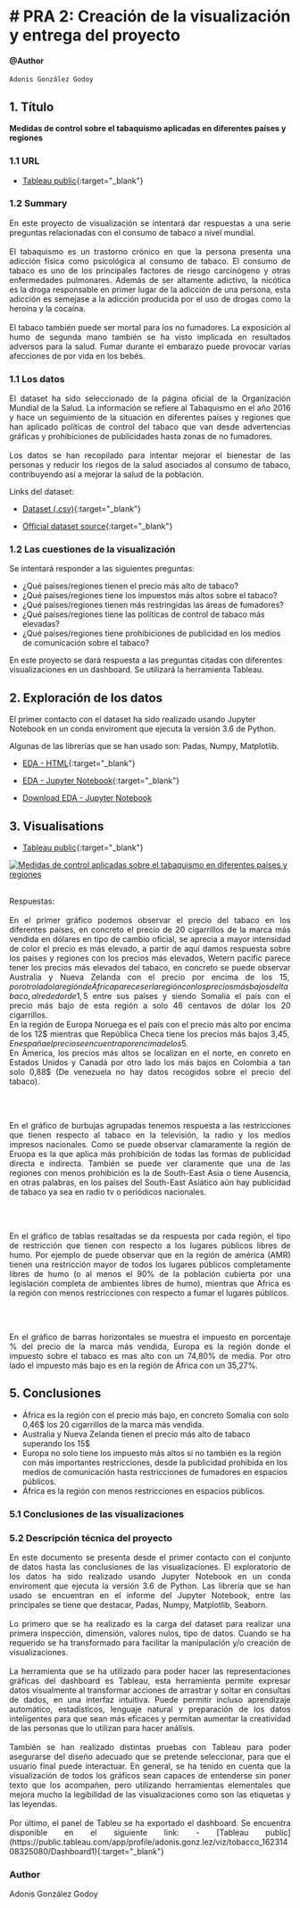 # # PRA 2: Creación de la visualización y entrega del proyecto

#### @Author
    Adonis González Godoy
    
## 1. Título

__Medidas de control sobre el tabaquismo aplicadas en diferentes países y regiones__

### 1.1 URL

- [Tableau public](https://public.tableau.com/app/profile/adonis.gonz.lez/viz/tobacco_16231408325080/Dashboard1){:target="_blank"}

### 1.2 Summary

<div style="text-align: justify">
En este proyecto de visualización se intentará dar respuestas a una serie preguntas relacionadas con el consumo de 
tabaco a nivel mundial.
<br><br>
El tabaquismo es un trastorno crónico en que la persona presenta una adicción física como psicológica al consumo de 
tabaco. El consumo de tabaco es uno de los principales factores de riesgo carcinógeno y otras enfermedades pulmonares. 
Además de ser altamente adictivo, la nicótica es la droga responsable en primer lugar de la adicción de una persona, 
esta adicción es semejase a la adicción producida por el uso de drogas como la heroína y la cocaína.
<br><br>
El tabaco también puede ser mortal para los no fumadores. La exposición al humo de segunda mano también se ha visto 
implicada en resultados adversos para la salud. Fumar durante el embarazo puede provocar varias afecciones de 
por vida en los bebés. 
</div>

### 1.1 Los datos
<div style="text-align: justify">
El dataset ha sido seleccionado de la página oficial de la Organización Mundial de la Salud. La información se refiere 
al Tabaquismo en el año 2016 y hace un seguimiento de la situación en diferentes países y regiones que han aplicado 
políticas de control del tabaco que van desde advertencias gráficas y prohibiciones de publicidades hasta zonas de no 
fumadores.
<br><br>
Los datos se han recopilado para intentar mejorar el bienestar de las personas y reducir los riegos de la salud 
asociados al consumo de tabaco, contribuyendo así a mejorar la salud de la población.  
</div>

Links del dataset:

- [Dataset (.csv)](https://github.com/adions025/tobacco/blob/master/data/RGTE17_CoreDataSet.xls){:target="_blank"}

- [Official dataset source](https://www.who.int/tobacco/global_report/2013/full_dataset/en/){:target="_blank"}

### 1.2 Las cuestiones de la visualización

Se intentará responder a las siguientes preguntas: 

- ¿Qué países/regiones tienen el precio más alto de tabaco?
- ¿Qué países/regiones tiene los impuestos más altos sobre el tabaco?
- ¿Qué países/regiones tienen más restringidas las áreas de fumadores?
- ¿Qué países/regiones tiene las políticas de control de tabaco más elevadas?
- ¿Qué países/regiones tiene prohibiciones de publicidad en los medios de comunicación sobre el tabaco?

En este proyecto se dará respuesta a las preguntas citadas con diferentes visualizaciones en un dashboard.
Se utilizará la herramienta Tableau.

## 2. Exploración de los datos 

El primer contacto con el dataset ha sido realizado usando Jupyter Notebook en un conda enviroment que ejecuta la 
versión 3.6 de Python. 

Algunas de las librerías que se han usado son: Padas, Numpy, Matplotlib.

- [EDA - HTML](tobacco.html){:target="_blank"}

- [EDA - Jupyter Notebook](https://github.com/adions025/tobacco/blob/master/src/tobacco.ipynb){:target="_blank"}

- [Download EDA - Jupyter Notebook](/src/tobacco.ipynb)

## 3. Visualisations

- [Tableau public](https://public.tableau.com/app/profile/adonis.gonz.lez/viz/tobacco_16231408325080/Dashboard1){:target="_blank"}

<div class='tableauPlaceholder' id='viz1623141186920' style='position: relative'><noscript><a href='https:&#47;&#47;adions025.github.io&#47;tobacco&#47;'><img alt='Medidas de control aplicadas sobre el tabaquismo en diferentes países y regiones ' src='https:&#47;&#47;public.tableau.com&#47;static&#47;images&#47;to&#47;tobacco_16231408325080&#47;Dashboard1&#47;1_rss.png' style='border: none' /></a></noscript><object class='tableauViz'  style='display:none;'><param name='host_url' value='https%3A%2F%2Fpublic.tableau.com%2F' /> <param name='embed_code_version' value='3' /> <param name='site_root' value='' /><param name='name' value='tobacco_16231408325080&#47;Dashboard1' /><param name='tabs' value='no' /><param name='toolbar' value='yes' /><param name='static_image' value='https:&#47;&#47;public.tableau.com&#47;static&#47;images&#47;to&#47;tobacco_16231408325080&#47;Dashboard1&#47;1.png' /> <param name='animate_transition' value='yes' /><param name='display_static_image' value='yes' /><param name='display_spinner' value='yes' /><param name='display_overlay' value='yes' /><param name='display_count' value='yes' /><param name='language' value='es-ES' /></object></div>                
<script type='text/javascript'> var divElement = document.getElementById('viz1623141186920');                    var vizElement = divElement.getElementsByTagName('object')[0];                    if ( divElement.offsetWidth > 800 ) { vizElement.style.width='1000px';vizElement.style.height='827px';} else if ( divElement.offsetWidth > 500 ) { vizElement.style.width='1000px';vizElement.style.height='827px';} else { vizElement.style.width='100%';vizElement.style.height='1377px';}                     var scriptElement = document.createElement('script');                    scriptElement.src = 'https://public.tableau.com/javascripts/api/viz_v1.js';                  vizElement.parentNode.insertBefore(scriptElement, vizElement);                </script>

<br>

<div style="text-align: justify">

Respuestas:
<br><br>
En el primer gráfico podemos observar el precio del tabaco en los diferentes países, en concreto  el precio de 20 
cigarrillos de la marca más vendida en dólares en tipo de cambio oficial, se aprecia a mayor intensidad de color el
precio es más elevado, a partir de aquí damos respuesta sobre los países y regiones con los precios más elevados, 
Wetern pacific parece tener los precios más elevados del tabaco, en concreto se puede observar Australia y Nueva Zelanda
con el precio por encima de los 15$, por otro lado la región de África parece ser la región con los precios más 
bajos del tabaco, alrededor de 1,5$ entre sus países y siendo Somalia el país con el precio más bajo  de esta región a solo 
46 centavos de dólar los 20 cigarrillos.
<br>
En la región de Europa Noruega es el país con el precio más alto por encima de los 12$ mientras que República Checa tiene
los precios más bajos 3,45$, En españa el precio se encuentra por encima de los 5$.
<br>
En Ámerica, los precios más altos se localizan en el norte, en conreto en Estados Unidos y Canadá por otro lado 
los más bajos en Colombia a tan solo 0,88$ (De venezuela no hay datos recogidos sobre el precio del tabaco).

<br><br>

En el gráfico de burbujas agrupadas tenemos respuesta a las restricciones que tienen respecto al tabaco en la televisión, 
la radio y los medios impresos nacionales. Como se puede observar clamaramente la región de Eruopa es la que aplica más 
prohibición de todas las formas de publicidad directa e indirecta. 
También se puede ver claramente que una de las regiones con menos prohibición es la de South-East Asia o tiene Ausencia,
en otras palabras, en los países del South-East Asiático aún hay publicidad de tabaco ya sea en radio tv o periódicos
nacionales.
 
<br><br>

En el gráfico de tablas resaltadas se da respuesta por cada región, el tipo de restricción que tienen con respecto a 
los lugares públicos libres de humo. Por ejemplo de puede observar que en la región de américa (AMR) tienen una 
restricción mayor de todos los lugares públicos completamente libres de humo (o al menos el 90% de la población cubierta 
por una legislación completa de ambientes libres de humo), mientras que Africa es la región con menos restricciones
con respecto a fumar el lugares públicos.

<br><br>

En el gráfico de barras horizontales se muestra el impuesto en porcentaje % del precio de la marca más vendida, 
Europa es la región donde el impuesto sobre el tabaco es mas alto con un 74,80% de media. Por otro lado el impuesto 
más bajo es en la región de África con un 35,27%. 

</div>

## 5. Conclusiones

- África es la región con el precio más bajo, en concreto Somalia con solo 0,46$ los 20 cigarrillos de la marca más
vendida.
- Australia y Nueva Zelanda tienen el precio más alto de tabaco superando los 15$
- Europa no solo tiene los impuesto más altos si no también es la región con más importantes restricciones, desde la 
publicidad prohibida en los medios de comunicación hasta restricciones de fumadores en espacios públicos.
- África es la región con menos restricciones en espacios públicos.

### 5.1 Conclusiones de las visualizaciones


### 5.2 Descripción técnica del proyecto

<div style="text-align: justify">
En este documento se presenta desde el primer contacto con el conjunto de datos hasta las conclusiones de las 
visualizaciones. El exploratorio de los datos ha sido realizado usando Jupyter Notebook en un conda 
enviroment que ejecuta la versión 3.6 de Python. Las librería que se han usado se encuentran en el informe del 
Jupyter Notebook, entre las principales se tiene que destacar, Padas, Numpy, Matplotlib, Seaborn.
<br><br>
Lo primero que se ha realizado es la carga del dataset para realizar una primera inspección, dimensión, valores nulos, 
tipo de datos. Cuando se ha requerido se ha transformado para facilitar la manipulación y/o creación de visualizaciones.
<br><br>
La herramienta que se ha utilizado para poder hacer las representaciones gráficas del dashboard es Tableau, esta 
herramienta permite expresar datos visualmente al transformar acciones de arrastrar y soltar en consultas de dados, en 
una interfaz intuitiva. Puede permitir incluso aprendizaje automático, estadísticos, lenguaje natural y preparación de 
los datos inteligentes para que sean más eficaces y permitan aumentar la creatividad de las personas que lo utilizan 
para hacer análisis.
<br><br>
También se han realizado distintas pruebas con Tableau para poder asegurarse del diseño adecuado que se pretende 
seleccionar, para que el usuario final puede interactuar. En general, se ha tenido en cuenta que la visualización 
de todos los gráficos sean capaces de entenderse sin poner texto que los acompañen, pero utilizando herramientas 
elementales que mejora mucho la legibilidad de las visualizaciones como son las etiquetas y las leyendas.
<br><br>
Por último, el panel de Tableu se ha exportado el dashboard. Se encuentra disponible en el siguiente link:
- [Tableau public](https://public.tableau.com/app/profile/adonis.gonz.lez/viz/tobacco_16231408325080/Dashboard1){:target="_blank"}

</div>

### Author 

Adonis González Godoy